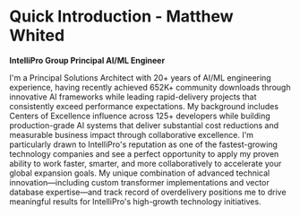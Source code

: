 # Quick Introduction - Matthew Whited
**IntelliPro Group Principal AI/ML Engineer**

I'm a Principal Solutions Architect with 20+ years of AI/ML engineering experience, having recently achieved 652K+ community downloads through innovative AI frameworks while leading rapid-delivery projects that consistently exceed performance expectations. My background includes Centers of Excellence influence across 125+ developers while building production-grade AI systems that deliver substantial cost reductions and measurable business impact through collaborative excellence. I'm particularly drawn to IntelliPro's reputation as one of the fastest-growing technology companies and see a perfect opportunity to apply my proven ability to work faster, smarter, and more collaboratively to accelerate your global expansion goals. My unique combination of advanced technical innovation—including custom transformer implementations and vector database expertise—and track record of overdelivery positions me to drive meaningful results for IntelliPro's high-growth technology initiatives.